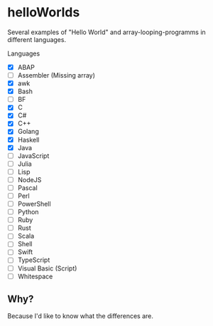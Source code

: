 # helloWorlds
Several examples of "Hello World" and array-looping-programms in different languages.

Languages
- [x] ABAP
- [ ] Assembler (Missing array)
- [x] awk
- [x] Bash
- [ ] BF
- [x] C
- [x] C#
- [x] C++
- [x] Golang
- [x] Haskell
- [x] Java
- [ ] JavaScript
- [ ] Julia
- [ ] Lisp
- [ ] NodeJS
- [ ] Pascal
- [ ] Perl
- [ ] PowerShell
- [ ] Python
- [ ] Ruby
- [ ] Rust
- [ ] Scala
- [ ] Shell
- [ ] Swift
- [ ] TypeScript
- [ ] Visual Basic (Script)
- [ ] Whitespace

## Why?

Because I'd like to know what the differences are.
